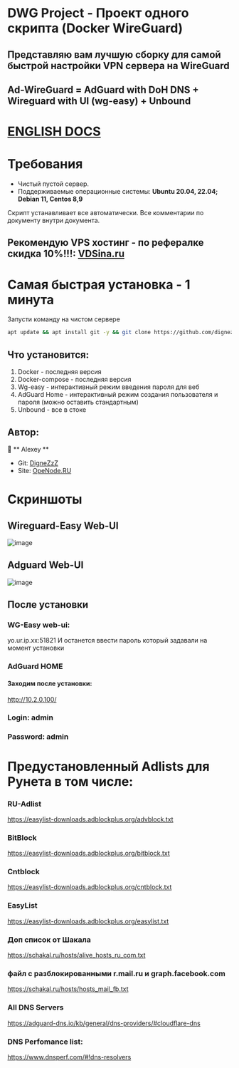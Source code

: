 # DWG Project - Проект одного скрипта (Docker WireGuard)
## Представляю вам лучшую сборку для самой быстрой настройки VPN сервера на WireGuard
## **Ad-WireGuard** = AdGuard with DoH DNS +  Wireguard with UI (wg-easy) + Unbound 

# [ENGLISH DOCS](https://github.com/DigneZzZ/ad-wireguard/blob/main/README_EN.md)

# Требования
* Чистый пустой сервер.
* Поддерживаемые операционные системы: **Ubuntu 20.04, 22.04; Debian 11, Centos 8,9**

Скрипт устанавливает все автоматически.
Все комментарии по документу внутри документа.


## Рекомендую VPS хостинг - по рефералке скидка 10%!!!: 	[VDSina.ru](https://vdsina.ru/?partner=rwmhc7jbcg)


# Самая быстрая установка - 1 минута
Запусти команду на чистом сервере

```bash
apt update && apt install git -y && git clone https://github.com/dignezzz/ad-wireguard.git && cd ad-wireguard && chmod +x install.sh && ./install.sh && cd 
```

## Что установится:
1. Docker - последняя версия
2. Docker-compose - последняя версия
3. Wg-easy - интерактивный режим введения пароля для веб
4. AdGuard Home - интерактивный режим создания пользователя и пароля (можно оставить стандартным)
5. Unbound - все в стоке
 
## Автор:

👤 ** Alexey **
* Git: [DigneZzZ](https://github.com/DigneZzZ)
* Site: [OpeNode.RU](https://openode.ru)

# Скриншоты
## Wireguard-Easy Web-UI
![image](https://user-images.githubusercontent.com/50312583/206703310-3bc8f759-91fa-42db-8d43-eca0050c70bf.png)

## Adguard Web-UI
![image](https://user-images.githubusercontent.com/50312583/206703207-f3bd39f1-72c7-458c-9893-ad2126a0d47b.png)



## После установки

### WG-Easy web-ui:
yo.ur.ip.xx:51821 
И останется ввести пароль который задавали на момент установки


### AdGuard HOME 
#### Заходим после установки:
http://10.2.0.100/  

### Login: **admin** 
### Password: **admin**


# Предустановленный Adlists для Рунета в том числе:
### RU-Adlist
https://easylist-downloads.adblockplus.org/advblock.txt
### BitBlock
https://easylist-downloads.adblockplus.org/bitblock.txt
### Cntblock
https://easylist-downloads.adblockplus.org/cntblock.txt
### EasyList
https://easylist-downloads.adblockplus.org/easylist.txt
### Доп список от Шакала
https://schakal.ru/hosts/alive_hosts_ru_com.txt
### файл с разблокированными r.mail.ru и graph.facebook.com
https://schakal.ru/hosts/hosts_mail_fb.txt

### All DNS Servers
https://adguard-dns.io/kb/general/dns-providers/#cloudflare-dns

### DNS Perfomance list:
https://www.dnsperf.com/#!dns-resolvers

